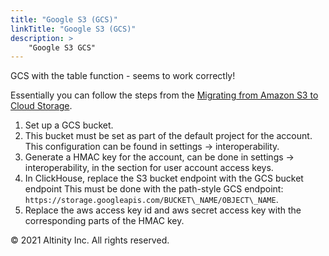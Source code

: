 ```yaml
---
title: "Google S3 (GCS)"
linkTitle: "Google S3 (GCS)"
description: >
    "Google S3 GCS"
---
```

GCS with the table function - seems to work correctly!

Essentially you can follow the steps from the [Migrating from Amazon S3 to Cloud Storage](https://cloud.google.com/storage/docs/migrating#migration-simple).

1. Set up a GCS bucket.
2. This bucket must be set as part of the default project for the account. This configuration can be found in settings -&gt; interoperability.
3. Generate a HMAC key for the account, can be done in settings -&gt; interoperability, in the section for user account access keys.
4. In ClickHouse, replace the S3 bucket endpoint with the GCS bucket endpoint This must be done with the path-style GCS endpoint: `https://storage.googleapis.com/BUCKET\_NAME/OBJECT\_NAME`.
5. Replace the aws access key id and aws secret access key with the corresponding parts of the HMAC key.

© 2021 Altinity Inc. All rights reserved.